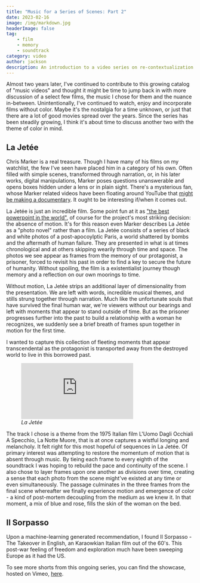 ```yaml
---
title: "Music for a Series of Scenes: Part 2"
date: 2023-02-16
image: /img/markdown.jpg
headerImage: false
tag:
    - film
    - memory
    - soundtrack
category: video
author: jackson
description: An introduction to a video series on re-contextualization in film and music.
---
```


Almost two years later, I've continued to contribute to this growing catalog of "music videos" and thought it might be time to jump back in with more discussion of a select few films, the music I chose for them and the nuance in-between. Unintentionally, I've continued to watch, enjoy and incorporate films without color. Maybe it's the nostalgia for a time unknown, or just that there are a lot of good movies spread over the years. Since the series has been steadily growing, I think it's about time to discuss another two with the theme of color in mind.

## La Jetée

Chris Marker is a real treasure. Though I have many of his films on my watchlist, the few I've seen have placed him in a category of his own. Often filled with simple scenes, transformed through narration, or, in his later works, digital manipulations, Marker poses questions unanswerable and opens boxes hidden under a lens or in plain sight. There's a mysterious fan, whose Marker related videos have been floating around YouTube that [might be making a documentary](https://www.youtube.com/watch?v=ekenS1hRwoU). It ought to be interesting if/when it comes out.

La Jetée is just an incredible film. Some point fun at it as ["the best powerpoint in the world"](https://letterboxd.com/film/la-jetee/), of course for the project's most striking decision: the absence of motion. It's for this reason even Marker describes La Jetée as a "photo novel" rather than a film. La Jetée consists of a series of black and white photos of a post-apocoylptic Paris, a world shattered by bombs and the aftermath of human failure. They are presented in what is at times chronological and at others skipping wearily through time and space. The photos we see appear as frames from the memory of our protagonist, a prisoner, forced to revisit his past in order to find a key to secure the future of humanity. Without spoiling, the film is a existentialist journey though memory and a reflection on our own moorings to time.

Without motion, La Jetée strips an additional layer of dimensionality from the presentation. We are left with words, incredible musical themes, and stills strung together through narration. Much like the unfortunate souls that have survived the final human war, we're viewers without our bearings and left with moments that appear to stand outside of time. But as the prisoner progresses further into the past to build a relationship with a woman he recognizes, we suddenly see a brief breath of frames spun together in motion for the first time.

I wanted to capture this collection of fleeting moments that appear transcendental as the protagonist is transported away from the destroyed world to live in this borrowed past.

<figure>
    <div class="iframe-wrapper pb-137">
        <iframe title="vimeo-player" src="https://player.vimeo.com/video/716660835?h=b763739fa3?h=4a1c9e404d&title=0&byline=0&portrait=0" frameborder="0" allowfullscreen></iframe>
    </div>
    <figcaption><cite>La Jetée</cite></figcaption>
</figure>

The track I chose is a theme from the 1975 Italian film L'Uomo Dagli Occhiali A Specchio, La Notte Muore, that is at once captures a wistful longing and melancholy. It felt right for this most hopeful of sequences in La Jetée. Of primary interest was attempting to restore the momentum of motion that is absent through music. By tieing each frame to every eighth of the soundtrack I was hoping to rebuild the pace and continuity of the scene. I also chose to layer frames upon one another as divisions over time, creating a sense that each photo from the scene might've existed at any time or even simultaneously. The passage culminates in the three frames from the final scene whereafter we finally experience motion and emergence of color - a kind of post-mortem decoupling from the medium as we knew it. In that moment, a mix of blue and rose, fills the skin of the woman on the bed.

## Il Sorpasso

Upon a machine-learning generated recommendation, I found Il Sorpasso - The Takeover in English, an Karaowkian Italian film out of the 60's. This post-war feeling of freedom and exploration much have been sweeping Europe as it had the US.

To see more shorts from this ongoing series, you can find the showcase, hosted on Vimeo, [here](https://vimeo.com/showcase/7853493).

